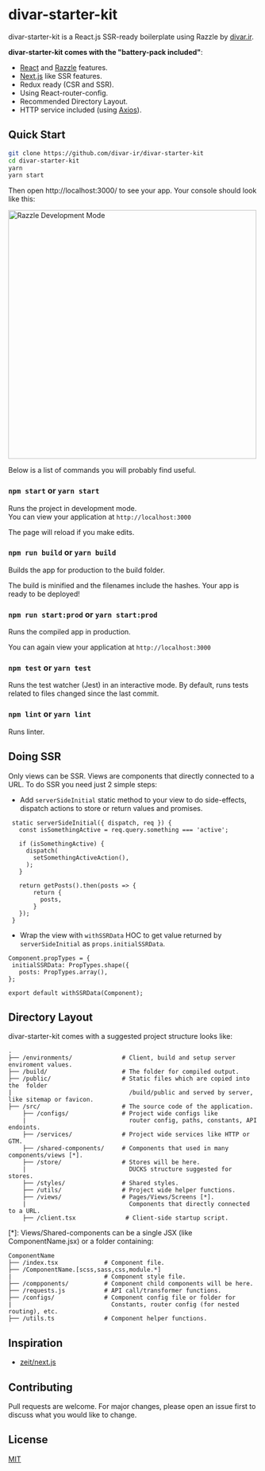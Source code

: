 # divar-starter-kit

divar-starter-kit is a React.js SSR-ready boilerplate using Razzle by [divar.ir](https://divar.ir).

**divar-starter-kit comes with the "battery-pack included"**:

* [React](https://github.com/facebook/react) and [Razzle](https://razzlejs.org) features.
* [Next.js](https://nextjs.org/docs/api-reference/data-fetching/getInitialProps) like SSR features.
* Redux ready (CSR and SSR).
* Using React-router-config.
* Recommended Directory Layout.
* HTTP service included (using [Axios](https://github.com/axios/axios)).

## Quick Start



```bash
git clone https://github.com/divar-ir/divar-starter-kit
cd divar-starter-kit
yarn
yarn start
```

Then open http://localhost:3000/ to see your app. Your console should look like this:

<img src="https://cloud.githubusercontent.com/assets/4060187/26324663/b31788c4-3f01-11e7-8e6f-ffa48533af54.png" width="500px" alt="Razzle Development Mode"/>


Below is a list of commands you will probably find useful.

### `npm start` or `yarn start`

Runs the project in development mode.  
You can view your application at `http://localhost:3000`

The page will reload if you make edits.

### `npm run build` or `yarn build`

Builds the app for production to the build folder.

The build is minified and the filenames include the hashes.
Your app is ready to be deployed!

### `npm run start:prod` or `yarn start:prod`

Runs the compiled app in production.

You can again view your application at `http://localhost:3000`

### `npm test` or `yarn test`

Runs the test watcher (Jest) in an interactive mode.
By default, runs tests related to files changed since the last commit.

### `npm lint` or `yarn lint`

Runs linter.


## Doing SSR
Only views can be SSR. Views are components that directly connected to a URL. To do SSR you need just 2 simple steps:


* Add `serverSideInitial` static method to your view to do side-effects, dispatch actions to store or return values and promises.

```
 static serverSideInitial({ dispatch, req }) {
   const isSomethingActive = req.query.something === 'active';
 
   if (isSomethingActive) {
     dispatch(
       setSomethingActiveAction(),
     );
   }
 
   return getPosts().then(posts => {
       return {
         posts,
       }
   });
 }

```

* Wrap the view with `withSSRData` HOC to get value returned by `serverSideInitial` as `props.initialSSRData`.

```
Component.propTypes = {
 initialSSRData: PropTypes.shape({
   posts: PropTypes.array(),
};
 
export default withSSRData(Component);
```

## Directory Layout

divar-starter-kit comes with a suggested project structure looks like:

```
.
├── /environments/              # Client, build and setup server enviroment values.
├── /build/                     # The folder for compiled output.
├── /public/                    # Static files which are copied into the  folder
|                                 /build/public and served by server, like sitemap or favicon.
├── /src/                       # The source code of the application.
    ├── /configs/               # Project wide configs like
 	|                             router config, paths, constants, API endoints.
    ├── /services/              # Project wide services like HTTP or GTM.
    ├── /shared-components/     # Components that used in many components/views [*].
    ├── /store/                 # Stores will be here.
    |							  DUCKS structure suggested for stores.
    ├── /styles/                # Shared styles.
    ├── /utils/                 # Project wide helper functions.
    ├── /views/                 # Pages/Views/Screens [*].
    |                             Components that directly connected to a URL.
    ├── /client.tsx              # Client-side startup script.
```

[*]: Views/Shared-components can be a single JSX (like ComponentName.jsx)
	 or a folder containing: 

```
ComponentName
├── /index.tsx             # Component file.
├── /ComponentName.[scss,sass,css,module.*] 
|						   # Component style file.
├── /compponents/          # Component child components will be here.
├── /requests.js           # API call/transformer functions.
├── /configs/              # Component config file or folder for
|							 Constants, router config (for nested routing), etc.
├── /utils.ts              # Component helper functions.
```

## Inspiration

* [zeit/next.js](https://github.com/zeit/next.js)

## Contributing
Pull requests are welcome. For major changes, please open an issue first to discuss what you would like to change.

## License
[MIT](https://choosealicense.com/licenses/mit/)
